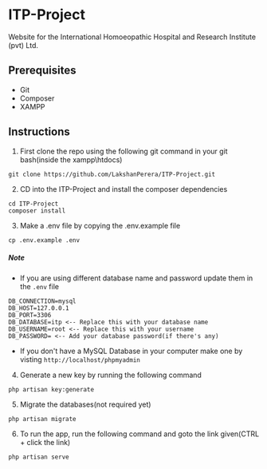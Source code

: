 # ITP-Project
Website for the International Homoeopathic Hospital and Research Institute (pvt) Ltd.

## Prerequisites
- Git
- Composer
- XAMPP

## Instructions

1. First clone the repo using the following git command in your git bash(inside the xampp\htdocs)
```
git clone https://github.com/LakshanPerera/ITP-Project.git
```

2. CD into the ITP-Project and install the composer dependencies
```
cd ITP-Project
composer install
```

3. Make a .env file by copying the .env.example file
```
cp .env.example .env
```
##### Note
- If you are using different database name and password update them in the `.env` file
```
DB_CONNECTION=mysql
DB_HOST=127.0.0.1
DB_PORT=3306
DB_DATABASE=itp <-- Replace this with your database name
DB_USERNAME=root <-- Replace this with your username
DB_PASSWORD= <-- Add your database password(if there's any)
```
- If you don't have a MySQL Database in your computer make one by visting `http://localhost/phpmyadmin`

4. Generate a new key by running the following command
```
php artisan key:generate
```

5. Migrate the databases(not required yet)
```
php artisan migrate
```

6. To run the app, run the following command and goto the link given(CTRL + click the link)
```
php artisan serve
```
